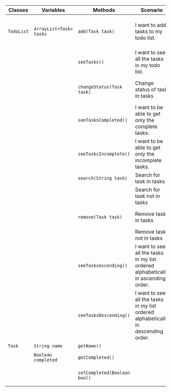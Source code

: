 | Classes    | Variables               | Methods                      | Scenario                                                                           | Outcomes                                                            |
|------------|-------------------------|------------------------------|------------------------------------------------------------------------------------|---------------------------------------------------------------------|
| `TodoList` | `ArrayList<Task> tasks` | `add(Task task)`             | I want to add tasks to my todo list.                                               | task is added to tasks and return confirmation print                |
|            |                         | `seeTasks()`                 | I want to see all the tasks in my todo list.                                       | Return print of elements in task                                    |
|            |                         | `changeStatus(Task task)`    | Change status of task in tasks                                                     | Change completed and return completed                               |
|            |                         | `seeTasksCompleted()`        | I want to be able to get only the complete tasks.                                  | Return print of completed elements in task                          |
|            |                         | `seeTasksIncomplete()`       | I want to be able to get only the incomplete tasks.                                | Return print of incomplete elements in task                         |
|            |                         | `search(String task)`        | Search for task in tasks                                                           | Return print of status                                              |
|            |                         |                              | Search for task not in tasks                                                       | Return not found print                                              |
|            |                         | `remove(Task task)`          | Remove task in tasks                                                               | Return confirmation print                                           |
|            |                         |                              | Remove task not in tasks                                                           | Return not found print                                              |
|            |                         | `seeTasksAscending()`        | I want to see all the tasks in my list ordered alphabetically in ascending order.  | Return print of elements in task in alphabetically ascending order  |
|            |                         | `seeTasksDescending()`       | I want to see all the tasks in my list ordered alphabetically in descending order. | Return print of elements in task in alphabetically descending order |
| `Task`     | `String name`           | `getName()`                  |                                                                                    | Return name                                                         |
|            | `Boolean completed`     | `getCompleted()`             |                                                                                    | Return completed                                                    |
|            |                         | `setCompleted(Boolean bool)` |                                                                                    | Set completed to bool                                               |
